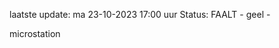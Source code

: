 laatste update: 
ma 23-10-2023 17:00   uur 
Status: FAALT - geel - 
<div class="service Y">microstation</div>